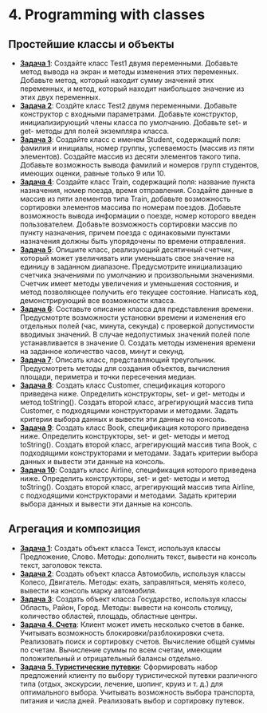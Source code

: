 # 4. Programming with classes

## Простейшие классы и объекты

* [**Задача 1**](src/by/aab/jjb/m4e1/Test1.java): Создайте класс Test1 
двумя переменными. Добавьте метод вывода на экран и методы изменения 
этих переменных. Добавьте метод, который находит сумму значений этих 
переменных, и метод, который находит наибольшее значение из этих двух 
переменных. 
* [**Задача 2**](src/by/aab/jjb/m4e2/Test2.java): Создйте класс Test2 
двумя переменными. Добавьте конструктор с входными параметрами. 
Добавьте конструктор, инициализирующий члены класса по умолчанию. 
Добавьте set- и get- методы для полей экземпляра класса. 
* [**Задача 3**](src/by/aab/jjb/m4e3/Student.java): Создайте класс с 
именем Student, содержащий поля: фамилия и инициалы, номер группы, 
успеваемость (массив из пяти элементов). Создайте массив из десяти 
элементов такого типа. Добавьте возможность вывода фамилий и номеров 
групп студентов, имеющих оценки, равные только 9 или 10.
* [**Задача 4**](src/by/aab/jjb/m4e4/Train.java): Создайте класс Train, 
содержащий поля: название пункта назначения, номер поезда, время 
отправления. Создайте данные в массив из пяти элементов типа Train, 
добавьте возможность сортировки элементов массива по номерам поездов. 
Добавьте возможность вывода информации о поезде, номер которого введен 
пользователем. Добавьте возможность сортировки массив по пункту 
назначения, причем поезда с одинаковыми пунктами назначения должны быть 
упорядочены по времени отправления.
* [**Задача 5**](src/by/aab/jjb/m4e5): Опишите класс, реализующий 
десятичный счетчик, который может увеличивать или уменьшать свое 
значение на единицу в заданном диапазоне. Предусмотрите инициализацию 
счетчика значениями по умолчанию и произвольными значениями. Счетчик 
имеет методы увеличения и уменьшения состояния, и метод позволяющее 
получить его текущее состояние. Написать код, демонстрирующий все 
возможности класса.
* [**Задача 6**](src/by/aab/jjb/m4e6/Time.java): Составьте описание 
класса для представления времени. Предусмотрте возможности установки 
времени и изменения его отдельных полей (час, минута, секунда) с 
проверкой допустимости вводимых значений. В случае недопустимых 
значений полей поле устанавливается в значение 0. Создать методы 
изменения времени на заданное количество часов, минут и секунд.
* [**Задача 7**](src/by/aab/jjb/m4e7): Описать класс, представляющий 
треугольник. Предусмотреть методы для создания объектов, вычисления 
площади, периметра и точки пересечения медиан.
* [**Задача 8**](src/by/aab/jjb/m4e8): Создать класс Customer, 
спецификация которого приведена ниже. Определить конструкторы, set- и 
get- методы и метод toString(). Создать второй класс, агрегирующий 
массив типа Customer, с подходящими конструкторами и методами. Задать 
критерии выбора данных и вывести эти данные на консоль.
* [**Задача 9**](src/by/aab/jjb/m4e9): Создать класс Book, спецификация 
которого приведена ниже. Определить конструкторы, set- и get- методы и 
метод toString(). Создать второй класс, агрегирующий массив типа Book, 
с подходящими конструкторами и методами. Задать критерии выбора данных 
и вывести эти данные на консоль.
* [**Задача 10**](src/by/aab/jjb/m4e9): Создать класс Airline, 
спецификация которого приведена ниже. Определить конструкторы, set- и 
get- методы и метод toString(). Создать второй класс, агрегирующий 
массив типа Airline, с подходящими конструкторами и методами. Задать 
критерии выбора данных и вывести эти данные на консоль.

## Агрегация и композиция

* [**Задача 1**](A1): Создать объект класса Текст, используя классы 
Предложение, Слово. Методы: дополнить текст, вывести на консоль текст, 
заголовок текста.
* [**Задача 2**](A2): Создать объект класса Автомобиль, используя 
классы Колесо, Двигатель. Методы: ехать, заправляться, менять колесо, 
вывести на консоль марку автомобиля.
* [**Задача 3**](A3): Создать объект класса Государство, используя 
классы Область, Район, Город. Методы: вывести на консоль столицу, 
количество областей, площадь, областные центры.
* [**Задача 4. Счета**](A4): Клиент может иметь несколько счетов в 
банке. Учитывать возможность блокировки/разблокировки счета. 
Реализовать поиск и сортировку счетов. Вычисление общей суммы по 
счетам. Вычисление суммы по всем счетам, имеющим положительный и 
отрицательный балансы отдельно.
* [**Задача 5. Туристические путевки**](A5): Сформировать набор 
предложений клиенту по выбору туристической путевки различного типа 
(отдых, экскурсии, лечение, шопинг, круиз и т. д.) для оптимального 
выбора. Учитывать возможность выбора транспорта, питания и числа дней. 
Реализовать выбор и сортировку путевок.
